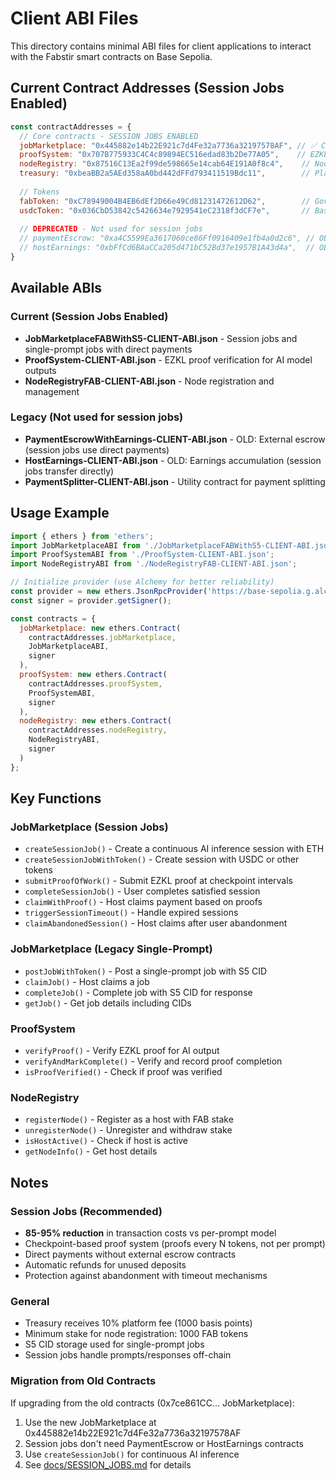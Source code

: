# Client ABI Files

This directory contains minimal ABI files for client applications to interact with the Fabstir smart contracts on Base Sepolia.

## Current Contract Addresses (Session Jobs Enabled)

```javascript
const contractAddresses = {
  // Core contracts - SESSION JOBS ENABLED
  jobMarketplace: "0x445882e14b22E921c7d4Fe32a7736a32197578AF", // ✅ CURRENT with session jobs
  proofSystem: "0x707B775933C4C4c89894EC516edad83b2De77A05",    // EZKL proof verification
  nodeRegistry: "0x87516C13Ea2f99de598665e14cab64E191A0f8c4",    // Node registration
  treasury: "0xbeaBB2a5AEd358aA0bd442dFFd793411519Bdc11",        // Platform fees
  
  // Tokens
  fabToken: "0xC78949004B4EB6dEf2D66e49Cd81231472612D62",        // Governance/staking
  usdcToken: "0x036CbD53842c5426634e7929541eC2318f3dCF7e",       // Base Sepolia USDC
  
  // DEPRECATED - Not used for session jobs
  // paymentEscrow: "0xa4C5599Ea3617060ce86Ff0916409e1fb4a0d2c6", // OLD - not needed
  // hostEarnings: "0xbFfCd6BAaCCa205d471bC52Bd37e1957B1A43d4a",  // OLD - not needed
}
```

## Available ABIs

### Current (Session Jobs Enabled)
- **JobMarketplaceFABWithS5-CLIENT-ABI.json** - Session jobs and single-prompt jobs with direct payments
- **ProofSystem-CLIENT-ABI.json** - EZKL proof verification for AI model outputs
- **NodeRegistryFAB-CLIENT-ABI.json** - Node registration and management

### Legacy (Not used for session jobs)
- **PaymentEscrowWithEarnings-CLIENT-ABI.json** - OLD: External escrow (session jobs use direct payments)
- **HostEarnings-CLIENT-ABI.json** - OLD: Earnings accumulation (session jobs transfer directly)
- **PaymentSplitter-CLIENT-ABI.json** - Utility contract for payment splitting

## Usage Example

```javascript
import { ethers } from 'ethers';
import JobMarketplaceABI from './JobMarketplaceFABWithS5-CLIENT-ABI.json';
import ProofSystemABI from './ProofSystem-CLIENT-ABI.json';
import NodeRegistryABI from './NodeRegistryFAB-CLIENT-ABI.json';

// Initialize provider (use Alchemy for better reliability)
const provider = new ethers.JsonRpcProvider('https://base-sepolia.g.alchemy.com/v2/YOUR_API_KEY');
const signer = provider.getSigner();

const contracts = {
  jobMarketplace: new ethers.Contract(
    contractAddresses.jobMarketplace,
    JobMarketplaceABI,
    signer
  ),
  proofSystem: new ethers.Contract(
    contractAddresses.proofSystem,
    ProofSystemABI,
    signer
  ),
  nodeRegistry: new ethers.Contract(
    contractAddresses.nodeRegistry,
    NodeRegistryABI,
    signer
  )
};
```

## Key Functions

### JobMarketplace (Session Jobs)
- `createSessionJob()` - Create a continuous AI inference session with ETH
- `createSessionJobWithToken()` - Create session with USDC or other tokens
- `submitProofOfWork()` - Submit EZKL proof at checkpoint intervals
- `completeSessionJob()` - User completes satisfied session
- `claimWithProof()` - Host claims payment based on proofs
- `triggerSessionTimeout()` - Handle expired sessions
- `claimAbandonedSession()` - Host claims after user abandonment

### JobMarketplace (Legacy Single-Prompt)
- `postJobWithToken()` - Post a single-prompt job with S5 CID
- `claimJob()` - Host claims a job
- `completeJob()` - Complete job with S5 CID for response
- `getJob()` - Get job details including CIDs

### ProofSystem
- `verifyProof()` - Verify EZKL proof for AI output
- `verifyAndMarkComplete()` - Verify and record proof completion
- `isProofVerified()` - Check if proof was verified

### NodeRegistry
- `registerNode()` - Register as a host with FAB stake
- `unregisterNode()` - Unregister and withdraw stake
- `isHostActive()` - Check if host is active
- `getNodeInfo()` - Get host details

## Notes

### Session Jobs (Recommended)
- **85-95% reduction** in transaction costs vs per-prompt model
- Checkpoint-based proof system (proofs every N tokens, not per prompt)
- Direct payments without external escrow contracts
- Automatic refunds for unused deposits
- Protection against abandonment with timeout mechanisms

### General
- Treasury receives 10% platform fee (1000 basis points)
- Minimum stake for node registration: 1000 FAB tokens
- S5 CID storage used for single-prompt jobs
- Session jobs handle prompts/responses off-chain

### Migration from Old Contracts
If upgrading from the old contracts (0x7ce861CC... JobMarketplace):
1. Use the new JobMarketplace at 0x445882e14b22E921c7d4Fe32a7736a32197578AF
2. Session jobs don't need PaymentEscrow or HostEarnings contracts
3. Use `createSessionJob()` for continuous AI inference
4. See [docs/SESSION_JOBS.md](../docs/SESSION_JOBS.md) for details